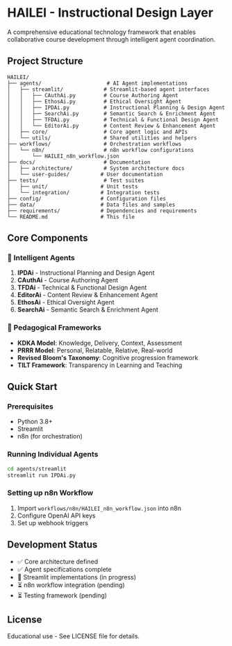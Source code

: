 # HAILEI - Instructional Design Layer

A comprehensive educational technology framework that enables collaborative course development through intelligent agent coordination.

## Project Structure

```
HAILEI/
├── agents/                     # AI Agent implementations
│   ├── streamlit/             # Streamlit-based agent interfaces
│   │   ├── CAuthAi.py         # Course Authoring Agent
│   │   ├── EthosAi.py         # Ethical Oversight Agent
│   │   ├── IPDAi.py           # Instructional Planning & Design Agent
│   │   ├── SearchAi.py        # Semantic Search & Enrichment Agent
│   │   ├── TFDAi.py           # Technical & Functional Design Agent
│   │   └── EditorAi.py        # Content Review & Enhancement Agent
│   ├── core/                  # Core agent logic and APIs
│   └── utils/                 # Shared utilities and helpers
├── workflows/                 # Orchestration workflows
│   └── n8n/                   # n8n workflow configurations
│       └── HAILEI_n8n_workflow.json
├── docs/                      # Documentation
│   ├── architecture/          # System architecture docs
│   └── user-guides/          # User documentation
├── tests/                     # Test suites
│   ├── unit/                 # Unit tests
│   └── integration/          # Integration tests
├── config/                   # Configuration files
├── data/                     # Data files and samples
├── requirements/             # Dependencies and requirements
└── README.md                 # This file
```

## Core Components

### 🤖 Intelligent Agents

1. **IPDAi** - Instructional Planning and Design Agent
2. **CAuthAi** - Course Authoring Agent  
3. **TFDAi** - Technical & Functional Design Agent
4. **EditorAi** - Content Review & Enhancement Agent
5. **EthosAi** - Ethical Oversight Agent
6. **SearchAi** - Semantic Search & Enrichment Agent

### 🎯 Pedagogical Frameworks

- **KDKA Model**: Knowledge, Delivery, Context, Assessment
- **PRRR Model**: Personal, Relatable, Relative, Real-world
- **Revised Bloom's Taxonomy**: Cognitive progression framework
- **TILT Framework**: Transparency in Learning and Teaching

## Quick Start

### Prerequisites
- Python 3.8+
- Streamlit
- n8n (for orchestration)

### Running Individual Agents
```bash
cd agents/streamlit
streamlit run IPDAi.py
```

### Setting up n8n Workflow
1. Import `workflows/n8n/HAILEI_n8n_workflow.json` into n8n
2. Configure OpenAI API keys
3. Set up webhook triggers

## Development Status

- ✅ Core architecture defined
- ✅ Agent specifications complete
- 🚧 Streamlit implementations (in progress)
- ⏳ n8n workflow integration (pending)
- ⏳ Testing framework (pending)

## License

Educational use - See LICENSE file for details.
